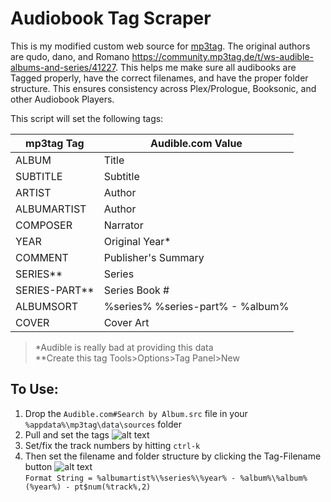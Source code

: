 # Audiobook Tag Scraper

This is my modified custom web source for [mp3tag](https://www.mp3tag.de/en/).  The original authors are qudo, dano, and Romano https://community.mp3tag.de/t/ws-audible-albums-and-series/41227. This helps me make sure all audibooks are Tagged properly, have the correct filenames, and have the proper folder structure.  This ensures consistency across Plex/Prologue, Booksonic, and other Audiobook Players.

This script will set the following tags:

| mp3tag Tag    | Audible.com Value|
| ------------- | ---------------- |
| ALBUM         | Title            |
| SUBTITLE      | Subtitle         |
| ARTIST        | Author           |
| ALBUMARTIST   | Author           |
| COMPOSER      | Narrator         |
| YEAR          | Original Year*   |
| COMMENT       | Publisher's Summary|
| SERIES**      | Series           |
| SERIES-PART** | Series Book #    |
| ALBUMSORT     | %series% %series-part% - %album%|
| COVER         | Cover Art        |

   >&ast;Audible is really bad at providing this data  
   >&ast;&ast;Create this tag Tools>Options>Tag Panel>New  

## To Use:
1. Drop the `Audible.com#Search by Album.src` file in your `%appdata%\mp3tag\data\sources` folder
2. Pull and set the tags
![alt text](https://i.imgur.com/AjJbUqE.png "Tag Source")
3. Set/fix the track numbers by hitting `ctrl-k`
4. Then set the filename and folder structure by clicking the Tag-Filename button
![alt text](https://i.imgur.com/KJGD4sE.png "Tag-Filename")  
   `Format String = %albumartist%\%series%\%year% - %album%\%album% (%year%) - pt$num(%track%,2)`  
